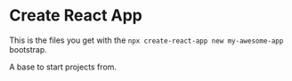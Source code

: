 # Create React App

This is the files you get with the `npx create-react-app new my-awesome-app` bootstrap.

A base to start projects from.